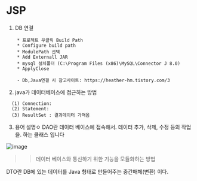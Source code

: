 # JSP

1. DB 연결
```
    * 프로젝트 우클릭 Build Path
    * Configure build path 
    * ModulePath 선택 
    * Add Externall JAR 
    * mysql 설치폴더 (C:\Program Files (x86)\MySQL\Connector J 8.0) 
    * ApplyClose
    
    - Db,Java연결 시 참고사이트: https://heather-hm.tistory.com/3
```
2. java가 데이터베이스에 접근하는 방법
```
  (1) Connection:
  (2) Statement:
  (3) ResultSet : 결과데이터 가져옴

```
3. 용어 설명ㅇ
DAO란 데이터 베이스에 접속해서. 데이터 추가, 삭제, 수정 등의 작업을. 하는 클래스 입니다

![image](https://user-images.githubusercontent.com/51871037/200109663-e83a42e5-d91d-4811-b925-28c7842ba07c.png)
>>데이터 베이스와 통신하기 위한 기능을 모듈화하는 방법

DTO란 DB에 있는 데이터를 Java 형태로 만들어주는 중간매체(변환) 이다.
